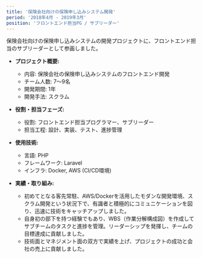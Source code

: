 ```yaml
---
title: '保険会社向けの保険申し込みシステム開発'
period: '2018年4月 - 2019年3月'
position: 'フロントエンド担当PG / サブリーダー'
---
```


保険会社向けの保険申し込みシステムの開発プロジェクトに、フロントエンド担当のサブリーダーとして参画しました。

- **プロジェクト概要:**
  - 内容: 保険会社の保険申し込みシステムのフロントエンド開発
  - チーム人数: 7〜9名
  - 開発期間: 1年
  - 開発手法: スクラム

- **役割・担当フェーズ:**
  - 役割: フロントエンド担当プログラマー、サブリーダー
  - 担当工程: 設計、実装、テスト、進捗管理

- **使用技術:**
  - 言語: PHP
  - フレームワーク: Laravel
  - インフラ: Docker, AWS (CI/CD環境)

- **実績・取り組み:**
  - 初めてとなる客先常駐、AWS/Dockerを活用したモダンな開発環境、スクラム開発という状況下で、有識者と積極的にコミュニケーションを図り、迅速に技術をキャッチアップしました。
  - 自身初の部下を持つ経験でもあり、WBS（作業分解構成図）を作成してサブチームのタスクと進捗を管理。リーダーシップを発揮し、チームの目標達成に貢献しました。
  - 技術面とマネジメント面の双方で実績を上げ、プロジェクトの成功と会社の売上に貢献しました。
